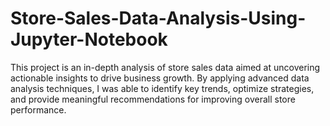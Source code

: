 # Store-Sales-Data-Analysis-Using-Jupyter-Notebook
This project is an in-depth analysis of store sales data aimed at uncovering actionable insights to drive business growth. By applying advanced data analysis techniques, I was able to identify key trends, optimize strategies, and provide meaningful recommendations for improving overall store performance.

